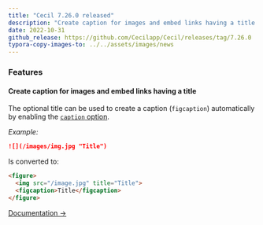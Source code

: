 ```yaml
---
title: "Cecil 7.26.0 released"
description: "Create caption for images and embed links having a title."
date: 2022-10-31
github_release: https://github.com/Cecilapp/Cecil/releases/tag/7.26.0
typora-copy-images-to: ../../assets/images/news
---
```


### Features

#### Create caption for images and embed links having a title

The optional title can be used to create a caption (`figcaption`) automatically by enabling the [`caption` option](/documentation/configuration/#body).

*Example:*

```markdown
![](/images/img.jpg "Title")
```

Is converted to:

```html
<figure>
  <img src="/image.jpg" title="Title">
  <figcaption>Title</figcaption>
</figure>
```

[Documentation →](/documentation/content/#caption)